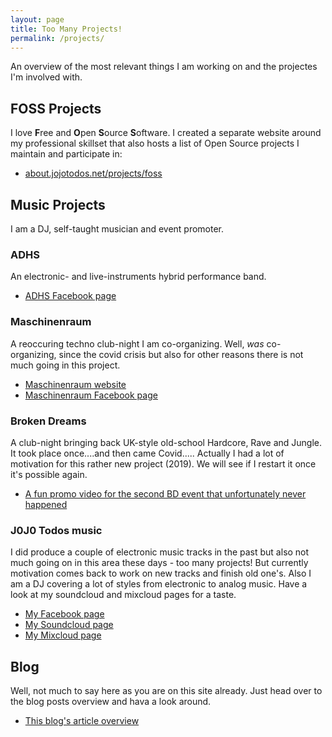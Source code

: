 ```yaml
---
layout: page
title: Too Many Projects!
permalink: /projects/
---
```


An overview of the most relevant things I am working on and the projectes I'm involved with.

## FOSS Projects

I love **F**ree and **O**pen **S**ource **S**oftware. I created a separate website around my professional skillset that also hosts a list of Open Source projects I maintain and participate in:

- [about.jojotodos.net/projects/foss](https://about.jojotodos.net/projects/foss/)


## Music Projects

I am a DJ, self-taught musician and event promoter.

### ADHS

An electronic- and live-instruments hybrid performance band.

- [ADHS Facebook page](https://www.facebook.com/ADHSband/)


### Maschinenraum

A reoccuring techno club-night I am co-organizing. Well, _was_ co-organizing,
since the covid crisis but also for other reasons there is not much going in
this project.

- [Maschinenraum website](https://www.maschinenraum.cc)
- [Maschinenraum Facebook page](https://www.facebook.com/maschinenraum909/)

### Broken Dreams

A club-night bringing back UK-style old-school Hardcore, Rave and Jungle. It
took place once....and then came Covid..... Actually I had a lot of
motivation for this rather new project (2019). We will see if I restart it
once it's possible again.

- [A fun promo video for the second BD event that unfortunately never happened](https://www.youtube.com/watch?v=OP_XRUfLK64)

### J0J0 Todos music

I did produce a couple of electronic music tracks in the past but also not
much going on in this area these days - too many projects! But currently
motivation comes back to work on new tracks and finish old one's. Also I am
a DJ covering a lot of styles from electronic to analog music. Have a look at my
soundcloud and mixcloud pages for a taste.

- [My Facebook page](https://www.facebook.com/jojo.todos/)
- [My Soundcloud page](https://soundcloud.com/jojotodos/)
- [My Mixcloud page](https://mixcloud.com/J0J0/)


## Blog

Well, not much to say here as you are on this site already. Just head over to
the blog posts overview and hava a look around.

- [This blog's article overview](https://blog.jojotodos.net/)

